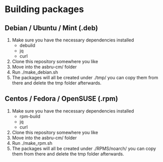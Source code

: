 # Building packages

## Debian / Ubuntu / Mint (.deb)

1. Make sure you have the necessary dependencies installed
    - debuild
    - jq
    - curl
1. Clone this repository somewhere you like
1. Move into the asbru-cm/ folder
1. Run ./make_debian.sh
1. The packages will all be created under ./tmp/ you can copy them from there and delete the tmp folder afterwards.

## Centos / Fedora / OpenSUSE (.rpm)

1. Make sure you have the necessary dependencies installed
    - rpm-build
    - jq
    - curl
1. Clone this repository somewhere you like
1. Move into the asbru-cm/ folder
1. Run ./make_rpm.sh
1. The packages will all be created under ./RPMS/noarch/ you can copy them from there and delete the tmp folder afterwards.
